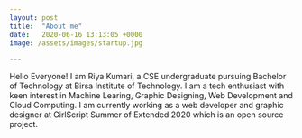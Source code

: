 ```yaml
---
layout: post
title:  "About me"
date:   2020-06-16 13:13:05 +0000
image: /assets/images/startup.jpg

---
```

Hello Everyone!
I am Riya Kumari, a CSE undergraduate pursuing Bachelor of Technology at Birsa Institute of Technology.
I am a tech enthusiast with keen interest in Machine Learing, Graphic Designing, Web Development and Cloud Computing.
I am currently working as a web developer and graphic designer at GirlScript Summer of Extended 2020 which is an open source project.
